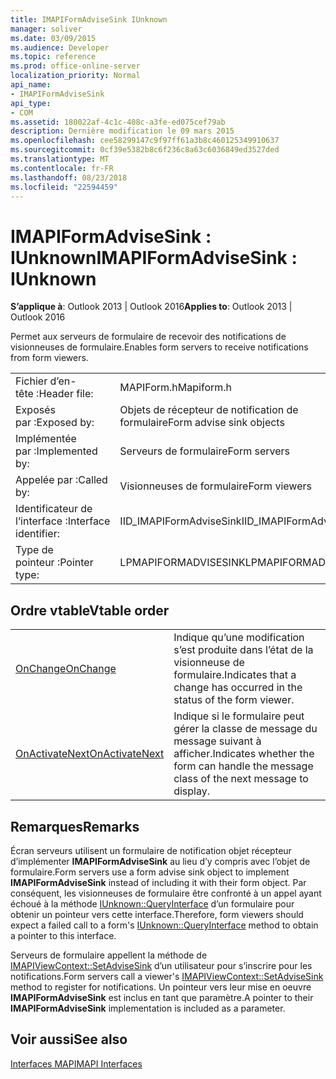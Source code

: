 ```yaml
---
title: IMAPIFormAdviseSink IUnknown
manager: soliver
ms.date: 03/09/2015
ms.audience: Developer
ms.topic: reference
ms.prod: office-online-server
localization_priority: Normal
api_name:
- IMAPIFormAdviseSink
api_type:
- COM
ms.assetid: 180022af-4c1c-408c-a3fe-ed075cef79ab
description: Dernière modification le 09 mars 2015
ms.openlocfilehash: cee58299147c9f97ff61a3b8c460125349910637
ms.sourcegitcommit: 0cf39e5382b8c6f236c8a63c6036849ed3527ded
ms.translationtype: MT
ms.contentlocale: fr-FR
ms.lasthandoff: 08/23/2018
ms.locfileid: "22594459"
---
```

# <a name="imapiformadvisesink--iunknown"></a><span data-ttu-id="72819-103">IMAPIFormAdviseSink : IUnknown</span><span class="sxs-lookup"><span data-stu-id="72819-103">IMAPIFormAdviseSink : IUnknown</span></span>

  
  
<span data-ttu-id="72819-104">**S’applique à**: Outlook 2013 | Outlook 2016</span><span class="sxs-lookup"><span data-stu-id="72819-104">**Applies to**: Outlook 2013 | Outlook 2016</span></span> 
  
<span data-ttu-id="72819-105">Permet aux serveurs de formulaire de recevoir des notifications de visionneuses de formulaire.</span><span class="sxs-lookup"><span data-stu-id="72819-105">Enables form servers to receive notifications from form viewers.</span></span> 
  
|||
|:-----|:-----|
|<span data-ttu-id="72819-106">Fichier d’en-tête :</span><span class="sxs-lookup"><span data-stu-id="72819-106">Header file:</span></span>  <br/> |<span data-ttu-id="72819-107">MAPIForm.h</span><span class="sxs-lookup"><span data-stu-id="72819-107">Mapiform.h</span></span>  <br/> |
|<span data-ttu-id="72819-108">Exposés par :</span><span class="sxs-lookup"><span data-stu-id="72819-108">Exposed by:</span></span>  <br/> |<span data-ttu-id="72819-109">Objets de récepteur de notification de formulaire</span><span class="sxs-lookup"><span data-stu-id="72819-109">Form advise sink objects</span></span>  <br/> |
|<span data-ttu-id="72819-110">Implémentée par :</span><span class="sxs-lookup"><span data-stu-id="72819-110">Implemented by:</span></span>  <br/> |<span data-ttu-id="72819-111">Serveurs de formulaire</span><span class="sxs-lookup"><span data-stu-id="72819-111">Form servers</span></span>  <br/> |
|<span data-ttu-id="72819-112">Appelée par :</span><span class="sxs-lookup"><span data-stu-id="72819-112">Called by:</span></span>  <br/> |<span data-ttu-id="72819-113">Visionneuses de formulaire</span><span class="sxs-lookup"><span data-stu-id="72819-113">Form viewers</span></span>  <br/> |
|<span data-ttu-id="72819-114">Identificateur de l’interface :</span><span class="sxs-lookup"><span data-stu-id="72819-114">Interface identifier:</span></span>  <br/> |<span data-ttu-id="72819-115">IID_IMAPIFormAdviseSink</span><span class="sxs-lookup"><span data-stu-id="72819-115">IID_IMAPIFormAdviseSink</span></span>  <br/> |
|<span data-ttu-id="72819-116">Type de pointeur :</span><span class="sxs-lookup"><span data-stu-id="72819-116">Pointer type:</span></span>  <br/> |<span data-ttu-id="72819-117">LPMAPIFORMADVISESINK</span><span class="sxs-lookup"><span data-stu-id="72819-117">LPMAPIFORMADVISESINK</span></span>  <br/> |
   
## <a name="vtable-order"></a><span data-ttu-id="72819-118">Ordre vtable</span><span class="sxs-lookup"><span data-stu-id="72819-118">Vtable order</span></span>

|||
|:-----|:-----|
|[<span data-ttu-id="72819-119">OnChange</span><span class="sxs-lookup"><span data-stu-id="72819-119">OnChange</span></span>](imapiformadvisesink-onchange.md) <br/> |<span data-ttu-id="72819-120">Indique qu’une modification s’est produite dans l’état de la visionneuse de formulaire.</span><span class="sxs-lookup"><span data-stu-id="72819-120">Indicates that a change has occurred in the status of the form viewer.</span></span>  <br/> |
|[<span data-ttu-id="72819-121">OnActivateNext</span><span class="sxs-lookup"><span data-stu-id="72819-121">OnActivateNext</span></span>](imapiformadvisesink-onactivatenext.md) <br/> |<span data-ttu-id="72819-122">Indique si le formulaire peut gérer la classe de message du message suivant à afficher.</span><span class="sxs-lookup"><span data-stu-id="72819-122">Indicates whether the form can handle the message class of the next message to display.</span></span>  <br/> |
   
## <a name="remarks"></a><span data-ttu-id="72819-123">Remarques</span><span class="sxs-lookup"><span data-stu-id="72819-123">Remarks</span></span>

<span data-ttu-id="72819-124">Écran serveurs utilisent un formulaire de notification objet récepteur d’implémenter **IMAPIFormAdviseSink** au lieu d’y compris avec l’objet de formulaire.</span><span class="sxs-lookup"><span data-stu-id="72819-124">Form servers use a form advise sink object to implement **IMAPIFormAdviseSink** instead of including it with their form object.</span></span> <span data-ttu-id="72819-125">Par conséquent, les visionneuses de formulaire être confronté à un appel ayant échoué à la méthode [IUnknown::QueryInterface](http://msdn.microsoft.com/en-us/library/ms682521%28v=VS.85%29.aspx) d’un formulaire pour obtenir un pointeur vers cette interface.</span><span class="sxs-lookup"><span data-stu-id="72819-125">Therefore, form viewers should expect a failed call to a form's [IUnknown::QueryInterface](http://msdn.microsoft.com/en-us/library/ms682521%28v=VS.85%29.aspx) method to obtain a pointer to this interface.</span></span> 
  
<span data-ttu-id="72819-126">Serveurs de formulaire appellent la méthode de [IMAPIViewContext::SetAdviseSink](imapiviewcontext-setadvisesink.md) d’un utilisateur pour s’inscrire pour les notifications.</span><span class="sxs-lookup"><span data-stu-id="72819-126">Form servers call a viewer's [IMAPIViewContext::SetAdviseSink](imapiviewcontext-setadvisesink.md) method to register for notifications.</span></span> <span data-ttu-id="72819-127">Un pointeur vers leur mise en oeuvre **IMAPIFormAdviseSink** est inclus en tant que paramètre.</span><span class="sxs-lookup"><span data-stu-id="72819-127">A pointer to their **IMAPIFormAdviseSink** implementation is included as a parameter.</span></span> 
  
## <a name="see-also"></a><span data-ttu-id="72819-128">Voir aussi</span><span class="sxs-lookup"><span data-stu-id="72819-128">See also</span></span>



[<span data-ttu-id="72819-129">Interfaces MAPI</span><span class="sxs-lookup"><span data-stu-id="72819-129">MAPI Interfaces</span></span>](mapi-interfaces.md)


